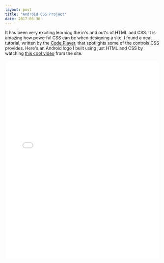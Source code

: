 ```yaml
---
layout: post
title: "Android CSS Project"
date: 2017-06-30
---
```


It has been very exciting learning the in's and out's of HTML and CSS. It is amazing how powerful CSS can be when designing a site. I found a neat tutorial, written by the [Code Player](http://thecodeplayer.com/), that spotlights some of the controls CSS provides.  Here's an Android logo I built using just HTML and CSS by watching [this cool video](http://thecodeplayer.com/walkthrough/css3-android-logo) from the site.
<iframe src="/project/android-logo/index.html" width="100%" height="650" frameborder="0" scrolling="no">
  <p>Your browser does not support iframes.</p>
</iframe>
